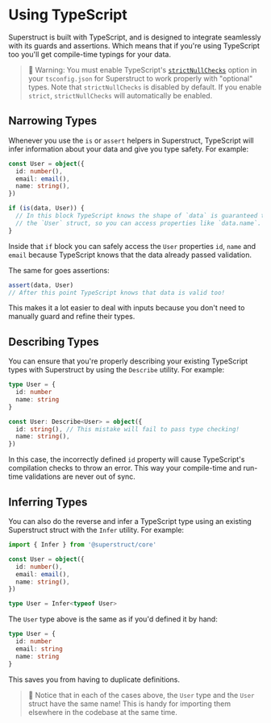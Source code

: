 # Using TypeScript

Superstruct is built with TypeScript, and is designed to integrate seamlessly with its guards and assertions. Which means that if you're using TypeScript too you'll get compile-time typings for your data.

> 🤖 Warning: You must enable TypeScript's [`strictNullChecks`](https://www.typescriptlang.org/tsconfig#strictNullChecks) option in your `tsconfig.json` for Superstruct to work properly with "optional" types. Note that `strictNullChecks` is disabled by default. If you enable `strict`, `strictNullChecks` will automatically be enabled.

## Narrowing Types

Whenever you use the `is` or `assert` helpers in Superstruct, TypeScript will infer information about your data and give you type safety. For example:

```ts
const User = object({
  id: number(),
  email: email(),
  name: string(),
})

if (is(data, User)) {
  // In this block TypeScript knows the shape of `data` is guaranteed to match
  // the `User` struct, so you can access properties like `data.name`.
}
```

Inside that `if` block you can safely access the `User` properties `id`, `name` and `email` because TypeScript knows that the data already passed validation.

The same for goes assertions:

```ts
assert(data, User)
// After this point TypeScript knows that data is valid too!
```

This makes it a lot easier to deal with inputs because you don't need to manually guard and refine their types.

## Describing Types

You can ensure that you're properly describing your existing TypeScript types with Superstruct by using the `Describe` utility. For example:

```ts
type User = {
  id: number
  name: string
}

const User: Describe<User> = object({
  id: string(), // This mistake will fail to pass type checking!
  name: string(),
})
```

In this case, the incorrectly defined `id` property will cause TypeScript's compilation checks to throw an error. This way your compile-time and run-time validations are never out of sync.

## Inferring Types

You can also do the reverse and infer a TypeScript type using an existing Superstruct struct with the `Infer` utility. For example:

```ts
import { Infer } from '@superstruct/core'

const User = object({
  id: number(),
  email: email(),
  name: string(),
})

type User = Infer<typeof User>
```

The `User` type above is the same as if you'd defined it by hand:

```ts
type User = {
  id: number
  email: string
  name: string
}
```

This saves you from having to duplicate definitions.

> 🤖 Notice that in each of the cases above, the `User` type and the `User` struct have the same name! This is handy for importing them elsewhere in the codebase at the same time.
